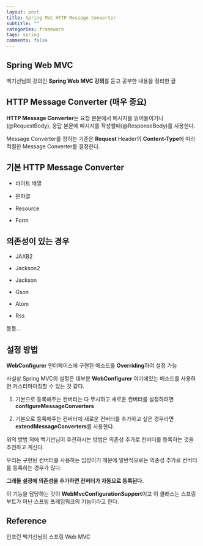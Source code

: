 ```yaml
---
layout: post
title: Spring MVC HTTP Message Converter
subtitle: ""
categories: framework
tags: spring
comments: false
---
```


## Spring Web MVC

백기선님의 강의인 **Spring Web MVC 강의**를 듣고 공부한 내용을 정리한 글

## HTTP Message Converter (매우 중요)

**HTTP Message Converter**는 요청 본문에서 메시지를 읽어들이거나(@RequestBody), 응답 본문에 메시지를 작성할때(@ResponseBody)를 사용한다.

Message Converter를 정하는 기준은 **Request** Header의 **Content-Type**에 따라 적절한 Message Converter를 결정한다.

## 기본 HTTP Message Converter

- 바이트 배열

- 문자열

- Resource

- Form

## 의존성이 있는 경우

- JAXB2

- Jackson2

- Jackson

- Gson

- Atom

- Rss

등등...

## 설정 방법

**WebConfigurer** 인터페이스에 구현된 메소드를 **Overriding**하여 설정 가능

사실상 Spring MVC의 설정은 대부분 **WebConfigurer** 여기에있는 메소드를 사용하면 커스터마이징할 수 있는 것 같다.

1. 기본으로 등록해주는 컨버터는 다 무시하고 새로운 컨버터를 설정하려면 **configureMessageConverters**

2. 기본으로 등록해주는 컨버터에 새로운 컨버터를 추가하고 싶은 경우라면 **extendMessageConverters**를 사용한다.

위의 방법 외에 백기선님이 추천하시는 방법은 의존성 추가로 컨버터를 등록하는 것을 추천하고 계신다.

우리는 구현된 컨버터를 사용하는 입장이기 때문에 일반적으로는 의존성 추가로 컨버터를 등록하는 경우가 많다.

**그래들 설정에 의존성을 추가하면 컨버터가 자동으로 등록된다.**

이 기능을 담당하는 것이 **WebMvcConfigurationSupport**이고 이 클래스는 스프링 부트가 아닌 스프링 프레임워크의 기능이라고 한다.

## Reference

인프런 백기선님의 스프링 Web MVC
